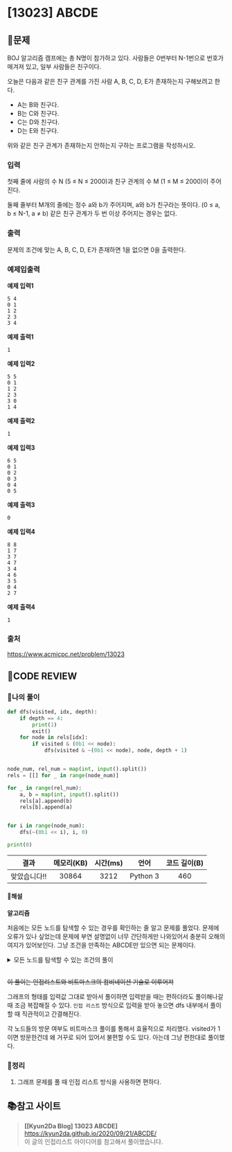 # [13023] ABCDE

## **📝문제**

BOJ 알고리즘 캠프에는 총 N명이 참가하고 있다. 사람들은 0번부터 N-1번으로 번호가 매겨져 있고, 일부 사람들은 친구이다.

오늘은 다음과 같은 친구 관계를 가진 사람 A, B, C, D, E가 존재하는지 구해보려고 한다.

- A는 B와 친구다.
- B는 C와 친구다.
- C는 D와 친구다.
- D는 E와 친구다.

위와 같은 친구 관계가 존재하는지 안하는지 구하는 프로그램을 작성하시오.

### **입력**

첫째 줄에 사람의 수 N (5 ≤ N ≤ 2000)과 친구 관계의 수 M (1 ≤ M ≤ 2000)이 주어진다.

둘째 줄부터 M개의 줄에는 정수 a와 b가 주어지며, a와 b가 친구라는 뜻이다. (0 ≤ a, b ≤ N-1, a ≠ b) 같은 친구 관계가 두 번 이상 주어지는 경우는 없다.

### **출력**

문제의 조건에 맞는 A, B, C, D, E가 존재하면 1을 없으면 0을 출력한다.

### **예제입출력**

**예제 입력1**

```
5 4
0 1
1 2
2 3
3 4
```

**예제 출력1**

```
1
```

**예제 입력2**

```
5 5
0 1
1 2
2 3
3 0
1 4
```

**예제 출력2**

```
1
```

**예제 입력3**

```
6 5
0 1
0 2
0 3
0 4
0 5
```

**예제 출력3**

```
0
```

**예제 입력4**

```
8 8
1 7
3 7
4 7
3 4
4 6
3 5
0 4
2 7
```

**예제 출력4**

```
1
```

### **출처**

https://www.acmicpc.net/problem/13023

## **🧐CODE REVIEW**

### **🧾나의 풀이**

```python
def dfs(visited, idx, depth):
    if depth == 4:
        print(1)
        exit()
    for node in rels[idx]:
        if visited & (0b1 << node):
            dfs(visited & ~(0b1 << node), node, depth + 1)


node_num, rel_num = map(int, input().split())
rels = [[] for _ in range(node_num)]

for _ in range(rel_num):
    a, b = map(int, input().split())
    rels[a].append(b)
    rels[b].append(a)


for i in range(node_num):
    dfs(~(0b1 << i), i, 0)

print(0)
```

|     결과     | 메모리(KB) | 시간(ms) |   언어   | 코드 길이(B) |
| :----------: | :--------: | :------: | :------: | :----------: |
| 맞았습니다!! |   30864    |   3212   | Python 3 |     460      |

#### **📝해설**

**알고리즘**

처음에는 모든 노드를 탐색할 수 있는 경우를 확인하는 줄 알고 문제를 풀었다. 문제에 오류가 있나 싶었는데 문제에 부연 설명없이 너무 간단하게만 나와있어서 충분히 오해의 여지가 있어보인다. 그냥 조건을 만족하는 ABCDE만 있으면 되는 문제이다.

<details>
  <summary>모든 노드를 탐색할 수 있는 조건의 풀이</summary>

  ```python
  def dfs(nodes, selected):
      global result
      nodes.remove(selected)
      # 남은 노드가 없으면 종료
      remain_num = len(nodes)
      if remain_num == 0:
          result = 1
      # result가 참이면 모두 종료
      if result == 1:
          return
      for node in nodes:
          # 선택한 노드와 다른 노드의 관계가 존재하는 경우
          if [node, selected] in rels or [selected, node] in rels:
              dfs(nodes, node)


  node_num, rel_num = list(map(int, input().split()))
  rels = [list(map(int, input().split())) for _ in range(rel_num)]
  result = 0

  # 관계 개수의 최소 조건
  if node_num - 1 <= rel_num:
      for i in range(node_num):
          dfs(list(range(node_num)), i)

  print(result)
  ```
</details>

<br/>

~~이 풀이는 인접리스트와 비트마스크의 컴비네이션 기술로 이루어져~~

그래프의 형태를 입력값 그대로 받아서 풀이하면 입력받을 때는 편하더라도 풀이해나갈 때 조금 복잡해질 수 있다. `인접 리스트` 방식으로 입력을 받아 놓으면 dfs 내부에서 풀이할 때 직관적이고 간결해진다.

각 노드들의 방문 여부도 비트마스크 풀이를 통해서 효율적으로 처리했다. visited가 1이면 방문한건데 왜 거꾸로 되어 있어서 불편할 수도 있다. 아는데 그냥 편한대로 풀이했다.

### **🔖정리**

1. 그래프 문제를 풀 때 인접 리스트 방식을 사용하면 편하다.

## 📚참고 사이트

> **[[Kyun2Da Blog] 13023 ABCDE]**<br/>
> https://kyun2da.github.io/2020/09/21/ABCDE/<br/>
> 이 글의 인접리스트 아이디어를 참고해서 풀이했습니다.
